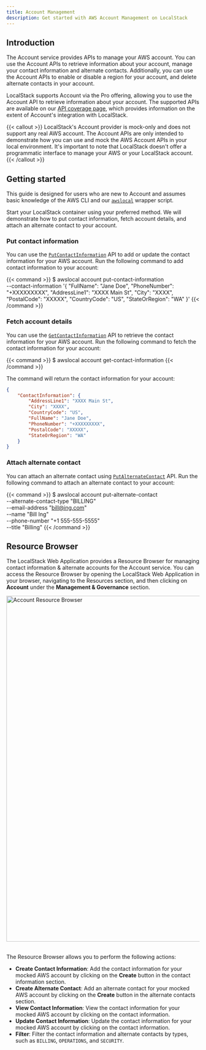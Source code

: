 ```yaml
---
title: Account Management
description: Get started with AWS Account Management on LocalStack
---
```


## Introduction

The Account service provides APIs to manage your AWS account.
You can use the Account APIs to retrieve information about your account, manage your contact information and alternate contacts.
Additionally, you can use the Account APIs to enable or disable a region for your account, and delete alternate contacts in your account.

LocalStack supports Account via the Pro offering, allowing you to use the Account API to retrieve information about your account.
The supported APIs are available on our [API coverage page](https://docs.localstack.cloud/references/coverage/coverage_account/), which provides information on the extent of Account's integration with LocalStack.

{{< callout >}}
LocalStack's Account provider is mock-only and does not support any real AWS account.
The Account APIs are only intended to demonstrate how you can use and mock the AWS Account APIs in your local environment.
It's important to note that LocalStack doesn't offer a programmatic interface to manage your AWS or your LocalStack account.
{{< /callout >}}

## Getting started

This guide is designed for users who are new to Account and assumes basic knowledge of the AWS CLI and our [`awslocal`](https://github.com/localstack/awscli-local) wrapper script.

Start your LocalStack container using your preferred method.
We will demonstrate how to put contact information, fetch account details, and attach an alternate contact to your account.

### Put contact information

You can use the [`PutContactInformation`](https://docs.aws.amazon.com/accounts/latest/reference/API_PutContactInformation.html) API to add or update the contact information for your AWS account.
Run the following command to add contact information to your account:

{{< command >}}
$ awslocal account put-contact-information \
    --contact-information '{
        "FullName": "Jane Doe",
        "PhoneNumber": "+XXXXXXXXX",
        "AddressLine1": "XXXX Main St",
        "City": "XXXX",
        "PostalCode": "XXXXX",
        "CountryCode": "US",
        "StateOrRegion": "WA"
    }'
{{< /command >}}

### Fetch account details

You can use the [`GetContactInformation`](https://docs.aws.amazon.com/accounts/latest/reference/API_GetContactInformation.html) API to retrieve the contact information for your AWS account.
Run the following command to fetch the contact information for your account:

{{< command >}}
$ awslocal account get-contact-information
{{< /command >}}

The command will return the contact information for your account:

```json
{
    "ContactInformation": {
        "AddressLine1": "XXXX Main St",
        "City": "XXXX",
        "CountryCode": "US",
        "FullName": "Jane Doe",
        "PhoneNumber": "+XXXXXXXXX",
        "PostalCode": "XXXXX",
        "StateOrRegion": "WA"
    }
}
```

### Attach alternate contact

You can attach an alternate contact using [`PutAlternateContact`](https://docs.aws.amazon.com/accounts/latest/reference/API_PutAlternateContact.html) API.
Run the following command to attach an alternate contact to your account:

{{< command >}}
$ awslocal account put-alternate-contact \
    --alternate-contact-type "BILLING" \
    --email-address "bill@ing.com" \
    --name "Bill Ing" \
    --phone-number "+1 555-555-5555" \
    --title "Billing"
{{< /command >}}

## Resource Browser

The LocalStack Web Application provides a Resource Browser for managing contact information & alternate accounts for the Account service.
You can access the Resource Browser by opening the LocalStack Web Application in your browser, navigating to the Resources section, and then clicking on **Account** under the **Management & Governance** section.

<img src="account-resource-browser.png" alt="Account Resource Browser" title="Account Resource Browser" width="900" />
<br><br>

The Resource Browser allows you to perform the following actions:

* **Create Contact Information**: Add the contact information for your mocked AWS account by clicking on the **Create** button in the contact information section.
* **Create Alternate Contact**: Add an alternate contact for your mocked AWS account by clicking on the **Create** button in the alternate contacts section.
* **View Contact Information**: View the contact information for your mocked AWS account by clicking on the contact information.
* **Update Contact Information**: Update the contact information for your mocked AWS account by clicking on the contact information.
* **Filter**: Filter the contact information and alternate contacts by types, such as `BILLING`, `OPERATIONS`, and `SECURITY`.